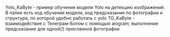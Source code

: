 Yolo_KaByte - пример обучения модели Yolo на детекцию изображений. В папке есть код обучения модели, код предсказания по фотографии и структура, по которой удобно работать с yolo
TG_KaByte - взаимодействие с Телеграм-Ботом с помощью aiogram, выполнение предсказание для одной(!) присланной фотографии
